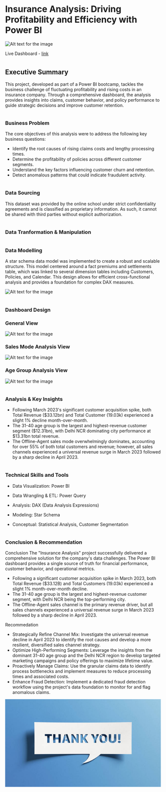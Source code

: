 # Insurance Analysis: Driving Profitability and Efficiency with Power BI

![Alt text for the image](https://github.com/Hammed-Hassan/Insurance_Data_Analysis___Power-BI/blob/main/Front%20Page.png)

Live Dashboard - [link](https://app.powerbi.com/view?r=eyJrIjoiNjEyMmUzMDgtNTUzMi00ZjkzLTg1ODEtZGFjY2VkYTMyNGNiIiwidCI6ImM2ZTU0OWIzLTVmNDUtNDAzMi1hYWU5LWQ0MjQ0ZGM1YjJjNCJ9)

#
## Executive Summary
This project, developed as part of a Power BI bootcamp, tackles the business challenge of fluctuating profitability and rising costs in an insurance company. Through a comprehensive dashboard, the analysis provides insights into claims, customer behavior, and policy performance to guide strategic decisions and improve customer retention.

#
### Business Problem
The core objectives of this analysis were to address the following key business questions:
- Identify the root causes of rising claims costs and lengthy processing times.
- Determine the profitability of policies across different customer segments.
- Understand the key factors influencing customer churn and retention.
- Detect anomalous patterns that could indicate fraudulent activity.

#
### Data Sourcing 
This dataset was provided by the online school under strict confidentiality agreements and is classified as proprietary information. As such, it cannot be shared with third parties without explicit authorization.

#
### Data Tranformation & Manipulation

#
### Data Modelling 
A star schema data model was implemented to create a robust and scalable structure. This model centered around a fact premiums and settlements table, which was linked to several dimension tables including Customers, Policies, and Calendar. This design allows for efficient cross-functional analysis and provides a foundation for complex DAX measures.

![Alt text for the image](https://github.com/Midoford/Insurance-Data-Analysis-Dashboard/blob/main/201.png)


# 
### Dashboard Design
### General View
![Alt text for the image](https://github.com/Midoford/Insurance-Data-Analysis-Dashboard/blob/main/202.png)
### Sales Mode Analysis View
![Alt text for the image](https://github.com/Midoford/Insurance-Data-Analysis-Dashboard/blob/main/203.png)
### Age Group Analysis View
![Alt text for the image](https://github.com/Midoford/Insurance-Data-Analysis-Dashboard/blob/main/204.png)

#
### Analysis & Key Insights
- Following March 2023's significant customer acquisition spike, both Total Revenue ($33.12bn) and Total Customer (19.03k) experienced a slight 1% decline month-over-month.
- The 31-40 age group is the largest and highest-revenue customer segment ($12.31bn), with Delhi NCR dominating city performance at $13.31bn total revenue.
- The Offline-Agent sales mode overwhelmingly dominates, accounting for over 55% of both total customers and revenue; however, all sales channels experienced a universal revenue surge in March 2023 followed by a sharp decline in April 2023.

# 
### Technical Skills and Tools
- Data Visualization: Power BI

- Data Wrangling & ETL: Power Query

- Analysis: DAX (Data Analysis Expressions)

- Modeling: Star Schema

- Conceptual: Statistical Analysis, Customer Segmentation

#
### Conclusion & Recommendation 
Conclusion
The "Insurance Analysis" project successfully delivered a comprehensive solution for the company's data challenges. The Power BI dashboard provides a single source of truth for financial performance, customer behavior, and operational metrics.
- Following a significant customer acquisition spike in March 2023, both Total Revenue ($33.12B) and Total Customers (19.03k) experienced a slight 1% month-over-month decline.
- The 31-40 age group is the largest and highest-revenue customer segment, with Delhi NCR being the top-performing city.
- The Offline-Agent sales channel is the primary revenue driver, but all sales channels experienced a universal revenue surge in March 2023 followed by a sharp decline in April 2023.
  
Recommedation
- Strategically Refine Channel Mix: Investigate the universal revenue decline in April 2023 to identify the root causes and develop a more resilient, diversified sales channel strategy.
- Optimize High-Performing Segments: Leverage the insights from the dominant 31-40 age group and the Delhi NCR region to develop targeted marketing campaigns and policy offerings to maximize lifetime value.
- Proactively Manage Claims: Use the granular claims data to identify process bottlenecks and implement measures to reduce processing times and associated costs.
- Enhance Fraud Detection: Implement a dedicated fraud detection workflow using the project's data foundation to monitor for and flag anomalous claims.

![Alt text for the image](https://github.com/Hammed-Hassan/AtliQ_Consumer_Electronics_Analysis/blob/main/istockphoto-1397892955-612x612.jpg)



